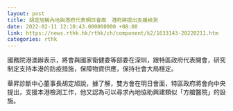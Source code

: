 ```yaml
---
layout: post
title: 胡定旭稱內地與港府代表明日會面　港府將提出支援檢測
date: 2022-02-11 12:10:43.000000000 +08:00
link: https://news.rthk.hk/rthk/ch/component/k2/1633143-20220211.htm
categories: rthk
---
```


國務院港澳辦表示，將會與國家衛健委等部委在深圳，跟特區政府代表開會，研究制定支持本港的防疫措施，保障物資供應，保持社會大局穩定。

華昇診斷中心董事長胡定旭說，據了解，雙方會在明日會面，特區政府將會向中央提出，支援本港檢測工作，他又認為可以尋求內地協助興建類似「方艙醫院」的設施。
